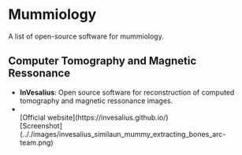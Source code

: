 # Mummiology

A list of open-source software for mummiology.

## Computer Tomography and Magnetic Ressonance

- **InVesalius**: Open source software for reconstruction of computed tomography and magnetic ressonance images.
- <br>
  [Official website](https://invesalius.github.io/)
  <br>
  [Screenshot](.././images/invesalius_similaun_mummy_extracting_bones_arc-team.png)
